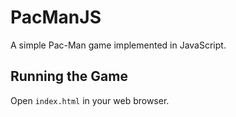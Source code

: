 # PacManJS

A simple Pac-Man game implemented in JavaScript.

## Running the Game

Open `index.html` in your web browser. 